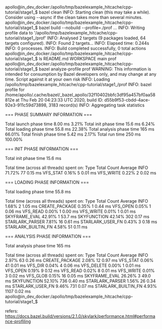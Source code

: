 apollo@in_dev_docker:/apollo/tmp/bazelexample_hitcache/cpp-tutorial/stage1_$ bazel clean
INFO: Starting clean (this may take a while). Consider using --async if the clean takes more than several minutes.
apollo@in_dev_docker:/apollo/tmp/bazelexample_hitcache/cpp-tutorial/stage1_$ bazel build --nobuild --profile=./prof ...
INFO: Writing profile data to '/apollo/tmp/bazelexample_hitcache/cpp-tutorial/stage1_/prof'
INFO: Analysed 2 targets (9 packages loaded, 64 targets configured).
INFO: Found 2 targets...
INFO: Elapsed time: 0.244s
INFO: 0 processes.
INFO: Build completed successfully, 0 total actions
apollo@in_dev_docker:/apollo/tmp/bazelexample_hitcache/cpp-tutorial/stage1_$ ls
README.md  WORKSPACE  main  prof
apollo@in_dev_docker:/apollo/tmp/bazelexample_hitcache/cpp-tutorial/stage1_$ bazel analyze-profile prof 
WARNING: This information is intended for consumption by Bazel developers only, and may change at any time.  Script against it at your own risk
INFO: Loading /apollo/tmp/bazelexample_hitcache/cpp-tutorial/stage1_/prof
INFO: bazel profile for /home/apollo/.cache/bazel/_bazel_apollo/32f10402bbfc3df95a457bf0aa58812e at Thu Feb 20 04:23:33 UTC 2020, build ID: d55b9f53-cbdd-4ace-92e3-911c59d73898, 3183 record(s)
INFO: Aggregating task statistics

=== PHASE SUMMARY INFORMATION ===

Total launch phase time         8.00 ms    3.21%
Total init phase time           15.6 ms    6.24%
Total loading phase time        55.8 ms   22.38%
Total analysis phase time        165 ms   66.01%
Total finish phase time         5.42 ms    2.17%
Total run time                   250 ms  100.00%

=== INIT PHASE INFORMATION ===

Total init phase time                    15.6 ms

Total time (across all threads) spent on:
              Type    Total    Count     Average
              INFO   71.72%       77     0.15 ms
          VFS_STAT    0.16%        5     0.01 ms
         VFS_WRITE    0.22%        2     0.02 ms

=== LOADING PHASE INFORMATION ===

Total loading phase time                 55.8 ms

Total time (across all threads) spent on:
              Type    Total    Count     Average
              INFO    1.68%        2     1.05 ms
    CREATE_PACKAGE    0.35%        1     0.44 ms
          VFS_OPEN    0.05%        1     0.06 ms
          VFS_READ    0.00%        1     0.00 ms
         VFS_WRITE    0.01%        1     0.01 ms
     SKYFRAME_EVAL   42.91%        1     53.7 ms
       SKYFUNCTION   42.14%      302     0.17 ms
   STARLARK_PARSER    7.81%       16     0.61 ms
  STARLARK_USER_FN    0.43%        3     0.18 ms
STARLARK_BUILTIN_FN    4.58%       51     0.11 ms

=== ANALYSIS PHASE INFORMATION ===

Total analysis phase time                 165 ms

Total time (across all threads) spent on:
              Type    Total    Count     Average
              INFO    2.97%       63     0.26 ms
    CREATE_PACKAGE    2.08%       12     0.97 ms
          VFS_STAT    0.06%       41     0.01 ms
           VFS_DIR    0.04%        4     0.06 ms
        VFS_DELETE    0.00%        1     0.01 ms
          VFS_OPEN    0.19%        9     0.12 ms
          VFS_READ    0.02%        8     0.01 ms
         VFS_WRITE    0.01%        3     0.02 ms
          VFS_GLOB    0.15%       16     0.05 ms
     SKYFRAME_EVAL   26.26%        3     49.0 ms
       SKYFUNCTION   52.10%      736     0.40 ms
   STARLARK_PARSER    1.56%       26     0.34 ms
  STARLARK_USER_FN    9.46%      731     0.07 ms
STARLARK_BUILTIN_FN    4.93%     1107     0.02 ms
apollo@in_dev_docker:/apollo/tmp/bazelexample_hitcache/cpp-tutorial/stage1_$

refers: https://docs.bazel.build/versions/2.1.0/skylark/performance.html#performance-profiling
